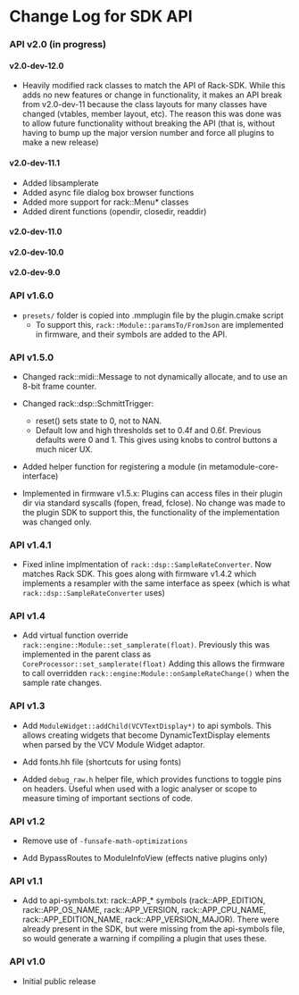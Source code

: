 # Change Log for SDK API

### API v2.0 (in progress)

#### v2.0-dev-12.0

- Heavily modified rack classes to match the API of Rack-SDK. While this adds
  no new features or change in functionality, it makes an API break from v2.0-dev-11
  because the class layouts for many classes have changed (vtables, member layout, etc).
  The reason this was done was to allow future functionality without breaking the API 
  (that is, without having to bump up the major version number and force all plugins
  to make a new release)

#### v2.0-dev-11.1
- Added libsamplerate
- Added async file dialog box browser functions
- Added more support for rack::Menu* classes
- Added dirent functions (opendir, closedir, readdir)

#### v2.0-dev-11.0

#### v2.0-dev-10.0

#### v2.0-dev-9.0



### API v1.6.0 

- `presets/` folder is copied into .mmplugin file by the plugin.cmake script
   - To support this, `rack::Module::paramsTo/FromJson` are implemented in
     firmware, and their symbols are added to the API.

### API v1.5.0

- Changed rack::midi::Message to not dynamically allocate, and to use an 8-bit
  frame counter.

- Changed rack::dsp::SchmittTrigger:
    - reset() sets state to 0, not to NAN.
    - Default low and high thresholds set to 0.4f and 0.6f. Previous defaults
      were 0 and 1. This gives using knobs to control buttons a much nicer UX.

- Added helper function for registering a module (in metamodule-core-interface)

- Implemented in firmware v1.5.x: Plugins can access files in their plugin dir
  via standard syscalls (fopen, fread, fclose). No change was made to the plugin
  SDK to support this, the functionality of the implementation was changed only.

### API v1.4.1

- Fixed inline implmentation of `rack::dsp::SampleRateConverter`. Now matches Rack SDK.
  This goes along with firmware v1.4.2 which implements a resampler with the same
  interface as speex (which is what `rack::dsp::SampleRateConverter` uses)


### API v1.4

- Add virtual function override `rack::engine::Module::set_samplerate(float)`.
  Previously this was implemented in the parent class as
  `CoreProcessor::set_samplerate(float)` Adding this allows the firmware to
  call overridden `rack::engine:Module::onSampleRateChange()` when the sample
  rate changes.

### API v1.3

- Add `ModuleWidget::addChild(VCVTextDisplay*)` to api symbols. This allows
  creating widgets that become DynamicTextDisplay elements when parsed by the
  VCV Module Widget adaptor.

- Add fonts.hh file (shortcuts for using fonts)

- Added `debug_raw.h` helper file, which provides functions to toggle pins on
  headers. Useful when used with a logic analyser or scope to measure timing
  of important sections of code.


### API v1.2

- Remove use of `-funsafe-math-optimizations`

- Add BypassRoutes to ModuleInfoView (effects native plugins only)

### API v1.1

- Add to api-symbols.txt: rack::APP_* symbols (rack::APP_EDITION,
  rack::APP_OS_NAME, rack::APP_VERSION, rack::APP_CPU_NAME,
  rack::APP_EDITION_NAME, rack::APP_VERSION_MAJOR). There were already present
  in the SDK, but were missing from the api-symbols file, so would generate a
  warning if compiling a plugin that uses these.

### API v1.0
 
- Initial public release
